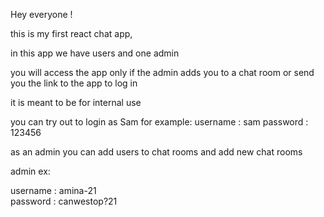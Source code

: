 Hey everyone !

this is my first react chat app,

in this app we have users and one admin

you will access the app only if the admin adds you to a chat room or send you the link to the app to log in

it is meant to be for internal use

you can try out to login as Sam for example:
username : sam 
password : 123456

as an admin you can add users to chat rooms and add new chat rooms

admin ex:

username : amina-21  
password : canwestop?21


